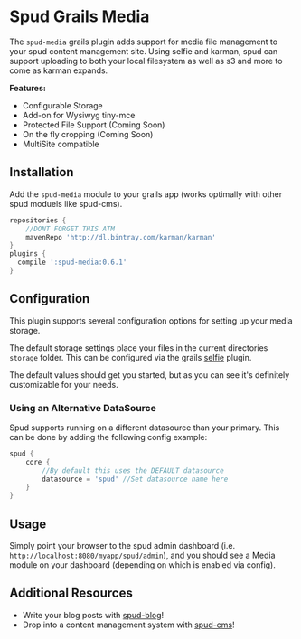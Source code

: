 # Spud Grails Media

The `spud-media` grails plugin adds support for media file management to your spud content management site.
Using selfie and karman, spud can support uploading to both your local filesystem as well as s3 and more to come as karman expands.

**Features:**

* Configurable Storage
* Add-on for Wysiwyg tiny-mce
* Protected File Support (Coming Soon)
* On the fly cropping (Coming Soon)
* MultiSite compatible

## Installation

Add the `spud-media` module to your grails app  (works optimally with other spud moduels like spud-cms).

```groovy
repositories {
	//DONT FORGET THIS ATM
	mavenRepo 'http://dl.bintray.com/karman/karman'
}
plugins {
  compile ':spud-media:0.6.1'
}
```

## Configuration

This plugin supports several configuration options for setting up your media storage.

The default storage settings place your files in the current directories `storage` folder. This can be configured via the grails [selfie](http://grails.org/plugins/selfie) plugin.

The default values should get you started, but as you can see it's definitely customizable for your needs.

### Using an Alternative DataSource

Spud supports running on a different datasource than your primary. This can be done by adding the following config example:

```groovy
spud {
	core {
		//By default this uses the DEFAULT datasource
		datasource = 'spud' //Set datasource name here
	}
}
```

## Usage

Simply point your browser to the spud admin dashboard (i.e. `http://localhost:8080/myapp/spud/admin`),
and you should see a Media module on your dashboard (depending on which is enabled via config).


## Additional Resources

* Write your blog posts with [spud-blog](http://github.com/spud-grails/spud-blog)!
* Drop into a content management system with [spud-cms](http://github.com/spud-grails/spud-cms)!
